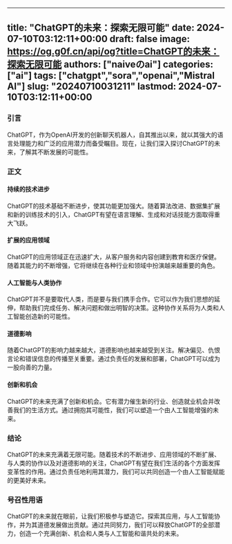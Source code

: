 
---
title: "ChatGPT的未来：探索无限可能"
date: 2024-07-10T03:12:11+00:00
draft: false
image: https://og.g0f.cn/api/og?title=ChatGPT的未来：探索无限可能
authors: ["naiveのai"]
categories: ["ai"]
tags: ["chatgpt","sora","openai","Mistral AI"]
slug: "20240710031211"
lastmod: 2024-07-10T03:12:11+00:00
---
### 引言

ChatGPT，作为OpenAI开发的创新聊天机器人，自其推出以来，就以其强大的语言处理能力和广泛的应用潜力而备受瞩目。现在，让我们深入探讨ChatGPT的未来，了解其不断发展的可能性。

### 正文

#### 持续的技术进步

ChatGPT的技术基础不断进步，使其功能更加强大。随着算法改进、数据集扩展和新的训练技术的引入，ChatGPT有望在语言理解、生成和对话技能方面取得重大飞跃。

#### 扩展的应用领域

ChatGPT的应用领域正在迅速扩大，从客户服务和内容创建到教育和医疗保健。随着其能力的不断增强，它将继续在各种行业和领域中扮演越来越重要的角色。

#### 人工智能与人类协作

ChatGPT并不是要取代人类，而是要与我们携手合作。它可以作为我们思想的延伸，帮助我们完成任务、解决问题和做出明智的决策。这种协作关系将为人类和人工智能创造新的可能性。

#### 道德影响

随着ChatGPT的影响力越来越大，道德影响也越来越受到关注。解决偏见、仇恨言论和错误信息的传播至关重要。通过负责任的发展和部署，ChatGPT可以成为一股向善的力量。

#### 创新和机会

ChatGPT的未来充满了创新和机会。它有潜力催生新的行业、创造就业机会并改善我们的生活方式。通过拥抱其可能性，我们可以塑造一个由人工智能增强的未来。

### 结论

ChatGPT的未来充满着无限可能。随着技术的不断进步、应用领域的不断扩展、与人类的协作以及对道德影响的关注，ChatGPT有望在我们生活的各个方面发挥变革性的作用。通过负责任地利用其潜力，我们可以共同创造一个由人工智能赋能的更美好未来。

### 号召性用语

ChatGPT的未来就在眼前，让我们积极参与塑造它。探索其应用，与人工智能协作，并为其道德发展做出贡献。通过共同努力，我们可以释放ChatGPT的全部潜力，创造一个充满创新、机会和人类与人工智能和谐共处的未来。